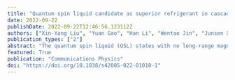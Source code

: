```yaml
---
title: "Quantum spin liquid candidate as superior refrigerant in cascade demagnetization cooling"
date: 2022-09-22
publishDate: 2022-09-22T12:46:56.123112Z
authors: ["Xin-Yang Liu", "Yuan Gao", "Han Li", "Wentao Jin", "Junsen Xiang", "Hai Jin", "Ziyu Chen", "Wei Li" , "Gang Su"]
publication_types: ["2"]
abstract: "The quantum spin liquid (QSL) states with no long-range magnetic order even down to zero temperature have recently raised intensive research interest. Here we propose that the spin frustration characteristic of the QSL candidates also make them superior magnetocaloric materials that exhibit prominent cooling effect, especially near the quantum critical points. By simulating the highly frustrated kagome and triangular lattice models, we reveal a significant magnetothermal pumping effect when combing quantum magnets with paramagnetic salts, which can be exploited to design a high-performance cascade demagnetization refrigerator. Moreover, with realistic magnetic compounds YbAlO3 and Na2BaCo(PO4)2, we find a giant enhancement in the cooling capacity characterized by a great increment rate, e.g., more than 200{\%} when working between 3 K heat sink and 30 mK load. Our work thus paves a promising and viable way for the quantum spin cooling to promote the helium-free refrigeration useful in space applications and quantum technologies."
featured: True
publication: "Communications Physics"
doi: "https://doi.org/10.1038/s42005-022-01010-1"
---
```



